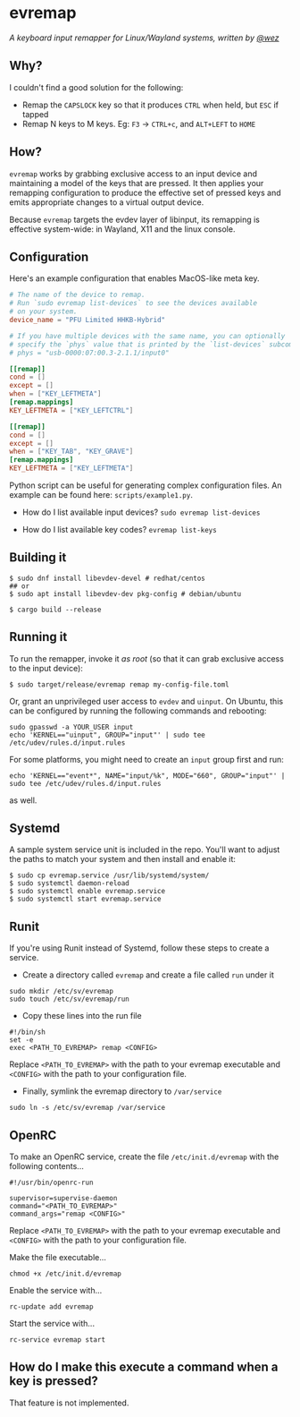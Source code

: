 # evremap

*A keyboard input remapper for Linux/Wayland systems, written by <a href="https://github.com/wez/">@wez</a>*

## Why?

I couldn't find a good solution for the following:

* Remap the `CAPSLOCK` key so that it produces `CTRL` when held, but `ESC` if tapped
* Remap N keys to M keys.  Eg: `F3` -> `CTRL+c`, and `ALT+LEFT` to `HOME`

## How?

`evremap` works by grabbing exclusive access to an input device and maintaining
a model of the keys that are pressed.  It then applies your remapping configuration
to produce the effective set of pressed keys and emits appropriate changes to a virtual
output device.

Because `evremap` targets the evdev layer of libinput, its remapping
is effective system-wide: in Wayland, X11 and the linux console.

## Configuration

Here's an example configuration that enables MacOS-like meta key.

```toml
# The name of the device to remap.
# Run `sudo evremap list-devices` to see the devices available
# on your system.
device_name = "PFU Limited HHKB-Hybrid"

# If you have multiple devices with the same name, you can optionally
# specify the `phys` value that is printed by the `list-devices` subcommand
# phys = "usb-0000:07:00.3-2.1.1/input0"

[[remap]]
cond = []
except = []
when = ["KEY_LEFTMETA"]
[remap.mappings]
KEY_LEFTMETA = ["KEY_LEFTCTRL"]

[[remap]]
cond = []
except = []
when = ["KEY_TAB", "KEY_GRAVE"]
[remap.mappings]
KEY_LEFTMETA = ["KEY_LEFTMETA"]
```

Python script can be useful for generating complex configuration files. An example can be found here: `scripts/example1.py`.

* How do I list available input devices?
  `sudo evremap list-devices`

* How do I list available key codes?
  `evremap list-keys`

## Building it

```console
$ sudo dnf install libevdev-devel # redhat/centos
## or
$ sudo apt install libevdev-dev pkg-config # debian/ubuntu

$ cargo build --release
```

## Running it

To run the remapper, invoke it *as root* (so that it can grab exclusive access to the input device):

```console
$ sudo target/release/evremap remap my-config-file.toml
```

Or, grant an unprivileged user access to `evdev` and `uinput`.
On Ubuntu, this can be configured by running the following commands and rebooting:

```
sudo gpasswd -a YOUR_USER input
echo 'KERNEL=="uinput", GROUP="input"' | sudo tee /etc/udev/rules.d/input.rules
```

For some platforms, you might need to create an `input` group first and run:
```
echo 'KERNEL=="event*", NAME="input/%k", MODE="660", GROUP="input"' | sudo tee /etc/udev/rules.d/input.rules
```
as well.

## Systemd

A sample system service unit is included in the repo.  You'll want to adjust the paths to match
your system and then install and enable it:

```console
$ sudo cp evremap.service /usr/lib/systemd/system/
$ sudo systemctl daemon-reload
$ sudo systemctl enable evremap.service
$ sudo systemctl start evremap.service
```

## Runit

If you're using Runit instead of Systemd, follow these steps to create a service.

* Create a directory called `evremap` and create a file called `run` under it
```console
sudo mkdir /etc/sv/evremap
sudo touch /etc/sv/evremap/run
```

* Copy these lines into the run file
```console
#!/bin/sh
set -e 
exec <PATH_TO_EVREMAP> remap <CONFIG>
```

Replace `<PATH_TO_EVREMAP>` with the path to your evremap executable and `<CONFIG>` with the path to your configuration file.

* Finally, symlink the evremap directory to `/var/service`
```console
sudo ln -s /etc/sv/evremap /var/service
```

## OpenRC

To make an OpenRC service, create the file `/etc/init.d/evremap` with the following contents...

```console
#!/usr/bin/openrc-run

supervisor=supervise-daemon
command="<PATH_TO_EVREMAP>"
command_args="remap <CONFIG>"
```

Replace `<PATH_TO_EVREMAP>` with the path to your evremap executable and `<CONFIG>` with the path to your configuration file.

Make the file executable...

```console
chmod +x /etc/init.d/evremap
```

Enable the service with...

```console
rc-update add evremap
```

Start the service with...

```console
rc-service evremap start
```

## How do I make this execute a command when a key is pressed?

That feature is not implemented.
